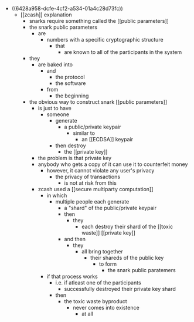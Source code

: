 - ((6428a958-dcfe-4cf2-a534-01a4c28d73fc))
	- [[zcash]] explanation
		- snarks require something called the [[public parameters]]
		- the snark public parameters
			- are
				- numbers with a specific cryptographic structure
					- that
						- are known to all of the participants in the system
		- they
			- are baked into
				- and
					- the protocol
					- the software
				- from
					- the beginning
		- the obvious way to construct snark [[public parameters]]
			- is just to have
				- someone
					- generate
						- a public/private keypair
							- similar to
								- an [[ECDSA]] keypair
					- then destroy
						- the [[private key]]
			- the problem is that private key
			- anybody who gets a copy of it can use it to counterfeit money
				- however, it cannot violate any user's privacy
					- the privacy of transactions
						- is not at risk from this
			- zcash used a [[secure multiparty computation]]
				- in which
					- multiple people each generate
						- a "shard" of the public/private keypair
						- then
							- they
								- each destroy their shard of the [[toxic waste]] [[private key]]
						- and then
							- they
								- all bring together
									- their shareds of the public key
										- to form
											- the snark public paratemers
				- if that process works
					- i.e. if atleast one of the participants
						- successfully destroyed their private key shard
					- then
						- the toxic waste byproduct
							- never comes into existence
								- at all